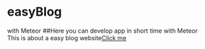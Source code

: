 easyBlog
========

with Meteor
##Here you can develop app in short time with Meteor  
This is about a easy blog website[Click me](http://dzhangblog.meteor.com/)
